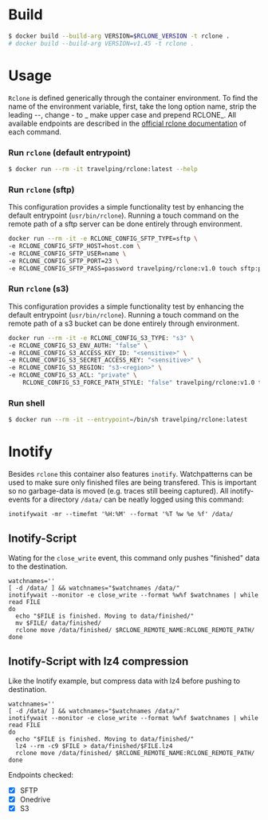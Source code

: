 # Build
```bash
$ docker build --build-arg VERSION=$RCLONE_VERSION -t rclone .
# docker build --build-arg VERSION=v1.45 -t rclone .
```

# Usage
`Rclone` is defined generically through the container environment.
To find the name of the environment variable, first, take the long option name,
strip the leading --, change - to _ make upper case and prepend RCLONE_.
All available endpoints are described in the [official rclone documentation](https://rclone.org/commands/rclone_move/)
of each command.

### Run `rclone` (default entrypoint)
```bash
$ docker run --rm -it travelping/rclone:latest --help
```

### Run `rclone` (sftp)
This configuration provides a simple functionality test by enhancing the default entrypoint (`usr/bin/rclone`).
Running a touch command on the remote path of a sftp server can be done entirely through environment.
```bash
docker run --rm -it -e RCLONE_CONFIG_SFTP_TYPE=sftp \
-e RCLONE_CONFIG_SFTP_HOST=host.com \
-e RCLONE_CONFIG_SFTP_USER=name \
-e RCLONE_CONFIG_SFTP_PORT=23 \
-e RCLONE_CONFIG_SFTP_PASS=password travelping/rclone:v1.0 touch sftp:path
```

### Run `rclone` (s3)
This configuration provides a simple functionality test by enhancing the default entrypoint (`usr/bin/rclone`).
Running a touch command on the remote path of a s3 bucket can be done entirely through environment.

```bash
docker run --rm -it -e RCLONE_CONFIG_S3_TYPE: "s3" \
-e RCLONE_CONFIG_S3_ENV_AUTH: "false" \
-e RCLONE_CONFIG_S3_ACCESS_KEY_ID: "<sensitive>" \
-e RCLONE_CONFIG_S3_SECRET_ACCESS_KEY: "<sensitive>" \
-e RCLONE_CONFIG_S3_REGION: "s3-<region>" \
-e RCLONE_CONFIG_S3_ACL: "private" \
    RCLONE_CONFIG_S3_FORCE_PATH_STYLE: "false" travelping/rclone:v1.0 touch sftp:path
```

### Run shell
```bash
$ docker run --rm -it --entrypoint=/bin/sh travelping/rclone:latest
```

# Inotify
Besides `rclone` this container also features `inotify`. Watchpatterns can be used to make sure only finished files
are being transfered. This is important so no garbage-data is moved (e.g. traces still beeing captured).
All inotify-events for a directory `/data/` can be neatly logged using this command:
```
inotifywait -mr --timefmt '%H:%M' --format '%T %w %e %f' /data/
```

## Inotify-Script
Wating for the `close_write` event, this command only pushes "finished" data to the destination.
```
watchnames=''
[ -d /data/ ] && watchnames="$watchnames /data/"
inotifywait --monitor -e close_write --format %w%f $watchnames | while read FILE
do
  echo "$FILE is finished. Moving to data/finished/"
  mv $FILE/ data/finished/
  rclone move /data/finished/ $RCLONE_REMOTE_NAME:RCLONE_REMOTE_PATH/
done
```

## Inotify-Script with lz4 compression
Like the Inotify example, but compress data with lz4 before pushing to destination.
```
watchnames=''
[ -d /data/ ] && watchnames="$watchnames /data/"
inotifywait --monitor -e close_write --format %w%f $watchnames | while read FILE
do
  echo "$FILE is finished. Moving to data/finished/"
  lz4 --rm -c9 $FILE > data/finished/$FILE.lz4
  rclone move /data/finished/ $RCLONE_REMOTE_NAME:RCLONE_REMOTE_PATH/
done
```

Endpoints checked:
- [x] SFTP
- [X] Onedrive
- [X] S3
